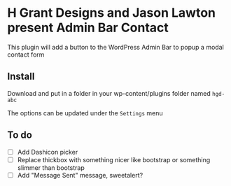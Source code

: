 # H Grant Designs and Jason Lawton present Admin Bar Contact

This plugin will add a button to the WordPress Admin Bar to popup a modal contact form

## Install

Download and put in a folder in your wp-content/plugins folder named `hgd-abc`

The options can be updated under the `Settings` menu

## To do

- [ ] Add Dashicon picker
- [ ] Replace thickbox with something nicer like bootstrap or something slimmer than bootstrap
- [ ] Add "Message Sent" message, sweetalert?

